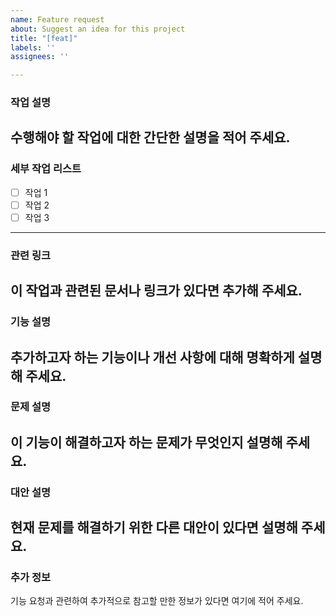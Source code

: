 ```yaml
---
name: Feature request
about: Suggest an idea for this project
title: "[feat]"
labels: ''
assignees: ''

---
```


### 작업 설명
수행해야 할 작업에 대한 간단한 설명을 적어 주세요.
---
### 세부 작업 리스트
- [ ] 작업 1
- [ ] 작업 2
- [ ] 작업 3
---
### 관련 링크
이 작업과 관련된 문서나 링크가 있다면 추가해 주세요.
---
### 기능 설명
추가하고자 하는 기능이나 개선 사항에 대해 명확하게 설명해 주세요.
---
### 문제 설명
이 기능이 해결하고자 하는 문제가 무엇인지 설명해 주세요.
---
### 대안 설명
현재 문제를 해결하기 위한 다른 대안이 있다면 설명해 주세요.
---
### 추가 정보
기능 요청과 관련하여 추가적으로 참고할 만한 정보가 있다면 여기에 적어 주세요.
